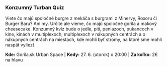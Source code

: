 ### Konzumný Turban Quiz

Viete čo majú spoločné burgre z mekáča s burgrami z Minervy, Roxoru či Burger Baru? Ani my. Určite ale vieme, čo majú spoločné gorila a makový cheesecake. Konzumný kvíz bude o jedle, pití, peniazoch, pukancoch v kine, kinách v multiplexoch, multiplexoch v nákupných centrách a o nákupných centrách na miestach, kde mohli byť stromy, na ktoré sme mohli naspät vyliezť.

**Kde:** Gorila.sk Urban Space | **Kedy:** 27. 6. (utorok) o 20:00 | **Za koľko:** 2€ na hlavu

